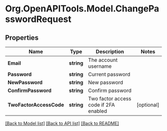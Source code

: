 
# Org.OpenAPITools.Model.ChangePasswordRequest

## Properties

Name | Type | Description | Notes
------------ | ------------- | ------------- | -------------
**Email** | **string** | The account username | 
**Password** | **string** | Current password | 
**NewPassword** | **string** | New password | 
**ConfirmPassword** | **string** | Confirm password | 
**TwoFactorAccessCode** | **string** | Two factor access code if 2FA enabled | [optional] 

[[Back to Model list]](../README.md#documentation-for-models)
[[Back to API list]](../README.md#documentation-for-api-endpoints)
[[Back to README]](../README.md)


